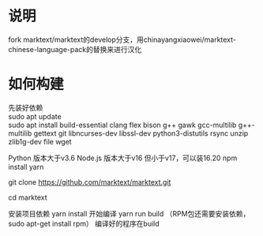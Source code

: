 # 说明
fork marktext/marktext的develop分支，用chinayangxiaowei/marktext-chinese-language-pack的替换来进行汉化
# 如何构建
先装好依赖 \
sudo apt update \
sudo apt install build-essential clang flex bison g++ gawk gcc-multilib g++-multilib gettext git libncurses-dev libssl-dev python3-distutils rsync unzip zlib1g-dev file wget

Python 版本大于v3.6 
Node.js 版本大于v16 但小于v17，可以装16.20 
npm install yarn

git clone https://github.com/marktext/marktext.git

cd marktext

安装项目依赖 yarn install 
开始编译 yarn run build
（RPM包还需要安装依赖，sudo apt-get install rpm）
编译好的程序在build
